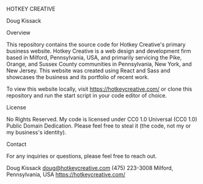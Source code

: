 HOTKEY CREATIVE

Doug Kissack

Overview

This repository contains the source code for Hotkey Creative's primary business website.  Hotkey Creative is a web design and development firm based in Milford, Pennsylvania, USA, and primarily servicing the Pike, Orange, and Sussex County communities in Pennsylvania, New York, and New Jersey.  This website was created using React and Sass and showcases the business and its portfolio of recent work. 

To view this website locally, visit https://hotkeycreative.com/ or clone this repository and run the start script in your code editor of choice. 

License

No Rights Reserved. My code is licensed under CC0 1.0 Universal (CC0 1.0) Public Domain Dedication. Please feel free to steal it (the code, not my or my business's identity). 

Contact

For any inquiries or questions, please feel free to reach out.

Doug Kissack
doug@hotkeycreative.com
(475) 223-3008
Milford, Pennsylvania, USA
https://hotkeycreative.com/
